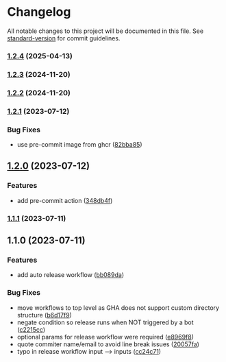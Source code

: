 # Changelog

All notable changes to this project will be documented in this file. See [standard-version](https://github.com/conventional-changelog/standard-version) for commit guidelines.

### [1.2.4](https://github.com/batinicaz/gha/compare/v1.2.3...v1.2.4) (2025-04-13)

### [1.2.3](https://github.com/batinicaz/gha/compare/v1.2.2...v1.2.3) (2024-11-20)

### [1.2.2](https://github.com/batinicaz/gha/compare/v1.2.1...v1.2.2) (2024-11-20)

### [1.2.1](https://github.com/batinicaz/gha/compare/v1.2.0...v1.2.1) (2023-07-12)


### Bug Fixes

* use pre-commit image from ghcr ([82bba85](https://github.com/batinicaz/gha/commit/82bba85c680c0cf8269c365360227692e65400ac))

## [1.2.0](https://github.com/batinicaz/gha/compare/v1.1.1...v1.2.0) (2023-07-12)


### Features

* add pre-commit action ([348db4f](https://github.com/batinicaz/gha/commit/348db4f1a4f1a9ba819aa3ca1174ee41b67e91df))

### [1.1.1](https://github.com/batinicaz/gha/compare/v1.1.0...v1.1.1) (2023-07-11)

## 1.1.0 (2023-07-11)


### Features

* add auto release workflow ([bb089da](https://github.com/batinicaz/gha/commit/bb089da54b86f8fe361b9941cf958a13c5bb92a9))


### Bug Fixes

* move workflows to top level as GHA does not support custom directory structure ([b6d17f9](https://github.com/batinicaz/gha/commit/b6d17f9d497e1dbfd0b1f26a41226a6c8ddf1c0b))
* negate condition so release runs when NOT triggered by a bot ([c2215cc](https://github.com/batinicaz/gha/commit/c2215cc6dbf9434484afe9f0d5044fb552a2b9cf))
* optional params for release workflow were required ([e8969f8](https://github.com/batinicaz/gha/commit/e8969f8c650d3c9e978227d5204cac8c08c72c0b))
* quote commiter name/email to avoid line break issues ([20057fa](https://github.com/batinicaz/gha/commit/20057faa09324ab90e3750de42615129085ce554))
* typo in release workflow input --> inputs ([cc24c71](https://github.com/batinicaz/gha/commit/cc24c71c8afa12a2d3576e44db35028e36a4409b))
